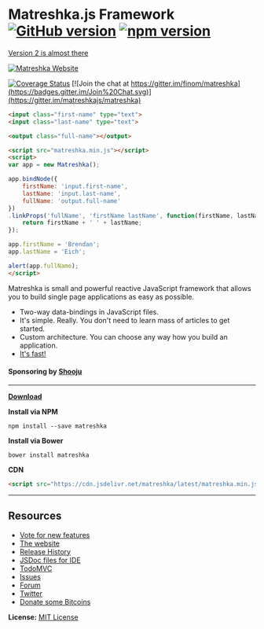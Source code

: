 # Matreshka.js Framework  [![GitHub version](https://badge.fury.io/gh/matreshkajs%2Fmatreshka.svg)](https://badge.fury.io/gh/matreshkajs%2Fmatreshka) [![npm version](https://badge.fury.io/js/matreshka.svg)](https://badge.fury.io/js/matreshka)


[Version 2 is almost there](https://github.com/matreshkajs/matreshka/releases/tag/v2.0.0-alpha.0)


[![Matreshka Website](http://matreshka.io/img/mk5-logo_full-vert.svg)](http://matreshka.io)

[![Coverage Status](https://coveralls.io/repos/github/matreshkajs/matreshka/badge.svg?branch=master)](https://coveralls.io/github/matreshkajs/matreshka?branch=master)
[![Join the chat at https://gitter.im/finom/matreshka](https://badges.gitter.im/Join%20Chat.svg)](https://gitter.im/matreshkajs/matreshka)



```html
<input class="first-name" type="text">
<input class="last-name" type="text">

<output class="full-name"></output>

<script src="matreshka.min.js"></script>
<script>
var app = new Matreshka();

app.bindNode({
	firstName: 'input.first-name',
	lastName: 'input.last-name',
	fullName: 'output.full-name'
})
.linkProps('fullName', 'firstName lastName', function(firstName, lastName) {
	return firstName + ' ' + lastName;
});

app.firstName = 'Brendan';
app.lastName = 'Eich';

alert(app.fullName);
</script>
```

Matreshka is small and powerful reactive JavaScript framework that allows you to build single page applications as easy as possible.

* Two-way data-bindings in JavaScript files.
* It's simple. Really. You don't need to learn mass of articles to get started.
* Custom architecture. You can choose any way how you build an application.
* [It's fast!](http://mathieuancelin.github.io/js-repaint-perfs/matreshka/index.html)

#### Sponsoring by [Shooju](http://shooju.com)

-----------------------------------

**[Download](https://github.com/finom/matreshka/releases)**

**Install via NPM**
```
npm install --save matreshka
```


**Install via Bower**
```
bower install matreshka
```

**CDN**
```html
<script src="https://cdn.jsdelivr.net/matreshka/latest/matreshka.min.js"></script>
```


-----------------------------------

## Resources
- [Vote for new features](https://trello.com/b/E5KcQESk/matreshka-js-features)
- [The website](http://matreshka.io)
- [Release History](https://github.com/matreshkajs/matreshka/releases)
- [JSDoc files for IDE](https://github.com/matreshkajs/matreshka.io/tree/master/en/jsdoc)
- [TodoMVC](https://github.com/matreshkajs/matreshka_todomvc)
- [Issues](https://github.com/matreshkajs/matreshka/issues)
- [Forum](http://matreshka.io/forum)
- [Twitter](https://twitter.com/matreshkajs)
- [Donate some Bitcoins](https://www.coinbase.com/finom)

**License:** [MIT License](https://raw.github.com/finom/matreshka/master/LICENSE)
